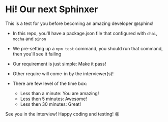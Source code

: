 # Hi! Our next Sphinxer
This is a test for you before becoming an amazing developer @sphinx!

- In this repo, you'll have a package.json file that configured with `chai`, `mocha` and `sinon`
- We pre-setting up a `npm test` command, you should run that command, then you'll see it failing
- Our requirement is just simple: Make it pass!
- Other require will come-in by the interviewer(s)!
- There are few level of the time box:
    
    - Less than a minute: You are amazing!
    - Less then 5 minutes: Awesome!
    - Less then 30 minutes: Great!

See you in the interview!
Happy coding and testing! :stuck_out_tongue_winking_eye:
